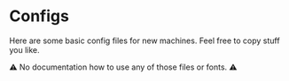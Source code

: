 # Configs 

Here are some basic config files for new machines. Feel free to copy stuff you like. 

⚠️  No documentation how to use any of those files or fonts. ⚠️
